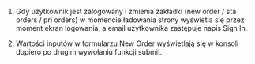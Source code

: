 1. Gdy użytkownik jest zalogowany i zmienia zakładki (new order / sta orders / pri orders) w momencie ładowania strony wyświetla się przez moment ekran logowania, a email użytkownika zastępuje napis Sign In. 

2. Wartości inputów w formularzu New Order wyświetlają się w konsoli dopiero po drugim wywołaniu funkcji submit.
